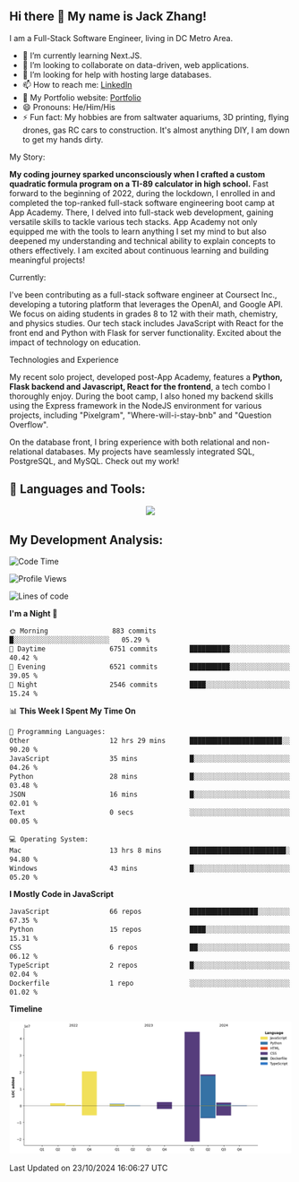 
## Hi there 👋 My name is Jack Zhang!
I am a Full-Stack Software Engineer, living in DC Metro Area.

* 🌱 I’m currently learning Next.JS.
* 👯 I’m looking to collaborate on data-driven, web applications.
* 🤔 I’m looking for help with hosting large databases.
* 📫 How to reach me: [LinkedIn](https://www.linkedin.com/in/jack-zhang-1ba90929/)
* 🔭 My Portfolio website: [Portfolio](https://www.jackzhang.io)
* 😄 Pronouns: He/Him/His
* ⚡ Fun fact: My hobbies are from saltwater aquariums, 3D printing, flying drones, gas RC cars to construction. It's almost anything DIY, I am down to get my hands dirty.

My Story:

**My coding journey sparked unconsciously when I crafted a custom quadratic formula program on a TI-89 calculator in high school.** Fast forward to the beginning of 2022, during the lockdown, I enrolled in and completed the top-ranked full-stack software engineering boot camp at App Academy. There, I delved into full-stack web development, gaining versatile skills to tackle various tech stacks. App Academy not only equipped me with the tools to learn anything I set my mind to but also deepened my understanding and technical ability to explain concepts to others effectively. I am excited about continuous learning and building meaningful projects!

Currently:

I've been contributing as a full-stack software engineer at Coursect Inc., developing a tutoring platform that leverages the OpenAI, and Google API. We focus on aiding students in grades 8 to 12 with their math, chemistry, and physics studies. Our tech stack includes JavaScript with React for the front end and Python with Flask for server functionality. Excited about the impact of technology on education.

Technologies and Experience

My recent solo project, developed post-App Academy, features a **Python, Flask backend and Javascript, React for the frontend**, a tech combo I thoroughly enjoy. During the boot camp, I also honed my backend skills using the Express framework in the NodeJS environment for various projects, including "Pixelgram",  "Where-will-i-stay-bnb" and "Question Overflow".

On the database front, I bring experience with both relational and non-relational databases. My projects have seamlessly integrated SQL, PostgreSQL, and MySQL. Check out my work!


## 🧰 Languages and Tools:
<p align="center">
  <a href="https://skillicons.dev">
    <img src="https://skillicons.dev/icons?i=js,py,react,redux,html,css,flask,sequelize,express,npm,sqlite,postgres,github,postman,docker,nextjs,tailwind,gcp,ai" />
  </a>
</p>


## My Development Analysis:
<!--START_SECTION:waka-->
![Code Time](http://img.shields.io/badge/Code%20Time-1%2C062%20hrs%2036%20mins-blue)

![Profile Views](http://img.shields.io/badge/Profile%20Views-1-blue)

![Lines of code](https://img.shields.io/badge/From%20Hello%20World%20I%27ve%20Written-89.7%20million%20lines%20of%20code-blue)

**I'm a Night 🦉** 

```text
🌞 Morning                883 commits         █░░░░░░░░░░░░░░░░░░░░░░░░   05.29 % 
🌆 Daytime                6751 commits        ██████████░░░░░░░░░░░░░░░   40.42 % 
🌃 Evening                6521 commits        ██████████░░░░░░░░░░░░░░░   39.05 % 
🌙 Night                  2546 commits        ████░░░░░░░░░░░░░░░░░░░░░   15.24 % 
```


📊 **This Week I Spent My Time On** 

```text
💬 Programming Languages: 
Other                    12 hrs 29 mins      ███████████████████████░░   90.20 % 
JavaScript               35 mins             █░░░░░░░░░░░░░░░░░░░░░░░░   04.26 % 
Python                   28 mins             █░░░░░░░░░░░░░░░░░░░░░░░░   03.48 % 
JSON                     16 mins             █░░░░░░░░░░░░░░░░░░░░░░░░   02.01 % 
Text                     0 secs              ░░░░░░░░░░░░░░░░░░░░░░░░░   00.05 % 

💻 Operating System: 
Mac                      13 hrs 8 mins       ████████████████████████░   94.80 % 
Windows                  43 mins             █░░░░░░░░░░░░░░░░░░░░░░░░   05.20 % 
```

**I Mostly Code in JavaScript** 

```text
JavaScript               66 repos            █████████████████░░░░░░░░   67.35 % 
Python                   15 repos            ████░░░░░░░░░░░░░░░░░░░░░   15.31 % 
CSS                      6 repos             ██░░░░░░░░░░░░░░░░░░░░░░░   06.12 % 
TypeScript               2 repos             █░░░░░░░░░░░░░░░░░░░░░░░░   02.04 % 
Dockerfile               1 repo              ░░░░░░░░░░░░░░░░░░░░░░░░░   01.02 % 
```



**Timeline**

![Lines of Code chart](https://raw.githubusercontent.com/jzhang319/jzhang319/master/assets/bar_graph.png)


 Last Updated on 23/10/2024 16:06:27 UTC
<!--END_SECTION:waka-->
